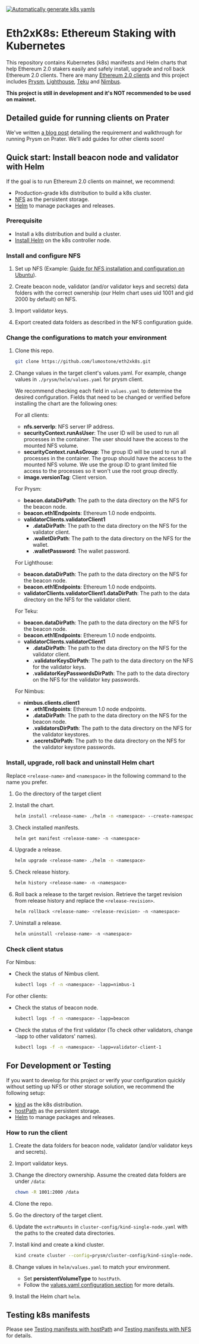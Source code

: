 [![Automatically generate k8s yamls](https://github.com/lumostone/eth2xk8s/actions/workflows/helm-yaml-generation.yml/badge.svg?branch=master)](https://github.com/lumostone/eth2xk8s/actions/workflows/helm-yaml-generation.yml)

# Eth2xK8s: Ethereum Staking with Kubernetes

This repository contains Kubernetes (k8s) manifests and Helm charts that help Ethereum 2.0 stakers easily and safely install, upgrade and roll back Ethereum 2.0 clients. There are many [Ethereum 2.0 clients](https://ethereum.org/en/eth2/get-involved/#clients) and this project includes [Prysm](https://github.com/prysmaticlabs/prysm), [Lighthouse](https://github.com/sigp/lighthouse), [Teku](https://github.com/ConsenSys/teku/) and [Nimbus](https://github.com/status-im/nimbus-eth2).

**This project is still in development and it's NOT recommended to be used on mainnet.**

## Detailed guide for running clients on Prater

We've written [a blog post](https://lumostone.com/en/posts/eth2-staking-with-k8s/) detailing the requirement and walkthrough for running Prysm on Prater. We'll add guides for other clients soon!

## Quick start: Install beacon node and validator with Helm

If the goal is to run Ethereum 2.0 clients on mainnet, we recommend:

- Production-grade k8s distribution to build a k8s cluster.
- [NFS](https://en.wikipedia.org/wiki/Network_File_System) as the persistent storage.
- [Helm](https://helm.sh/) to manage packages and releases.

### Prerequisite

- Install a k8s distribution and build a cluster.
- [Install Helm](https://helm.sh/docs/intro/install/) on the k8s controller node.

### Install and configure NFS

1. Set up NFS (Example: [Guide for NFS installation and configuration on Ubuntu](https://ubuntu.com/server/docs/service-nfs)).

2. Create beacon node, validator (and/or validator keys and secrets) data folders with the correct ownership (our Helm chart uses uid 1001 and gid 2000 by default) on NFS.

3. Import validator keys.

4. Export created data folders as described in the NFS configuration guide.

### Change the configurations to match your environment

1. Clone this repo.

    ```bash
    git clone https://github.com/lumostone/eth2xk8s.git
    ```

2. Change values in the target client's values.yaml. For example, change values in `./prysm/helm/values.yaml` for prysm client.

    We recommend checking each field in `values.yaml` to determine the desired configuration. Fields that need to be changed or verified before installing the chart are the following ones:

    For all clients:
    - **nfs.serverIp**: NFS server IP address.
    - **securityContext.runAsUser**: The user ID will be used to run all processes in the container. The user should have the access to the mounted NFS volume.
    - **securityContext.runAsGroup**: The group ID will be used to run all processes in the container. The group should have the access to the mounted NFS volume. We use the group ID to grant limited file access to the processes so it won't use the root group directly.
    - **image.versionTag**: Client version.

    For Prysm:
    - **beacon.dataDirPath**: The path to the data directory on the NFS for the beacon node.
    - **beacon.eth1Endpoints**: Ethereum 1.0 node endpoints.
    - **validatorClients.validatorClient1**
      - **.dataDirPath**: The path to the data directory on the NFS for the validator client.
      - **.walletDirPath**: The path to the data directory on the NFS for the wallet.
      - **.walletPassword**: The wallet password.

    For Lighthouse:
    - **beacon.dataDirPath**: The path to the data directory on the NFS for the beacon node.
    - **beacon.eth1Endpoints**: Ethereum 1.0 node endpoints.
    - **validatorClients.validatorClient1.dataDirPath**: The path to the data directory on the NFS for the validator client.

    For Teku:
    - **beacon.dataDirPath**: The path to the data directory on the NFS for the beacon node.
    - **beacon.eth1Endpoints**: Ethereum 1.0 node endpoints.
    - **validatorClients.validatorClient1**
      - **.dataDirPath**: The path to the data directory on the NFS for the validator client.
      - **.validatorKeysDirPath**: The path to the data directory on the NFS for the validator keys.
      - **.validatorKeyPasswordsDirPath**: The path to the data directory on the NFS for the validator key passwords.

    For Nimbus:
    - **nimbus.clients.client1**
      - **.eth1Endpoints**: Ethereum 1.0 node endpoints.
      - **.dataDirPath**: The path to the data directory on the NFS for the beacon node.
      - **.validatorsDirPath**: The path to the data directory on the NFS for the validator keystores.
      - **.secretsDirPath**: The path to the data directory on the NFS for the validator keystore passwords.

### Install, upgrade, roll back and uninstall Helm chart

Replace `<release-name>` and `<namespace>` in the following command to the name you prefer.

1. Go the directory of the target client

2. Install the chart.

   ```bash
   helm install <release-name> ./helm -n <namespace> --create-namespace
   ```

3. Check installed manifests.

   ```bash
   helm get manifest <release-name> -n <namespace>
   ```

4. Upgrade a release.

   ```bash
   helm upgrade <release-name> ./helm -n <namespace>
   ```

5. Check release history.

   ```bash
   helm history <release-name> -n <namespace>
   ```

6. Roll back a release to the target revision. Retrieve the target revision from release history and replace the `<release-revision>`.

   ```bash
   helm rollback <release-name> <release-revision> -n <namespace>
   ```

7. Uninstall a release.

   ```bash
   helm uninstall <release-name> -n <namespace>
   ```

### Check client status

For Nimbus:

- Check the status of Nimbus client.

   ```bash
   kubectl logs -f -n <namespace> -lapp=nimbus-1
   ```

For other clients:

- Check the status of beacon node.

   ```bash
   kubectl logs -f -n <namespace> -lapp=beacon
   ```

- Check the status of the first validator (To check other validators, change -lapp to other validators' names).

   ```bash
   kubectl logs -f -n <namespace> -lapp=validator-client-1
   ```

## For Development or Testing

If you want to develop for this project or verify your configuration quickly without setting up NFS or other storage solution, we recommend the following setup:

- [kind](https://kind.sigs.k8s.io/) as the k8s distribution.
- [hostPath](https://kubernetes.io/docs/concepts/storage/volumes/#hostpath) as the persistent storage.
- [Helm](https://helm.sh/) to manage packages and releases.

### How to run the client

1. Create the data folders for beacon node, validator (and/or validator keys and secrets).

2. Import validator keys.

3. Change the directory ownership. Assume the created data folders are under `/data`:

   ```bash
   chown -R 1001:2000 /data
   ```

4. Clone the repo.

5. Go the directory of the target client.

6. Update the `extraMounts` in `cluster-config/kind-single-node.yaml` with the paths to the created data directories.

7. Install kind and create a kind cluster.

   ```bash
   kind create cluster --config=prysm/cluster-config/kind-single-node.yaml 
   ```

8. Change values in `helm/values.yaml` to match your environment.

   - Set **persistentVolumeType** to `hostPath`.
   - Follow the [values.yaml configuration section](#change-the-configurations-to-match-your-environment) for more details.

9. Install the Helm chart `helm`.

## Testing k8s manifests

Please see [Testing manifests with hostPath](https://github.com/lumostone/eth2xk8s/blob/master/testing-with-host-path.md) and [Testing manifests with NFS](https://github.com/lumostone/eth2xk8s/blob/master/testing-with-nfs.md) for details.
